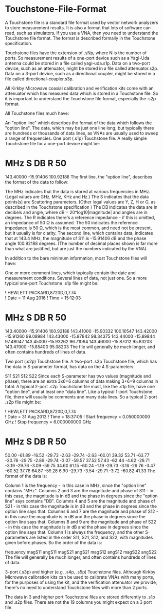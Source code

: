 # Touchstone-File-Format
A Touchstone file is a standard file format used by vector network analyzers to store measurement results. It is also a format that lots of software can read, such as simulators. If you use a VNA, then you need to understand the Touchstone file format. The format is described formally in the Touchstone specification.

Touchstone files have the extension of .sNp, where N is the number of ports. So measurement results of a one-port device such as a Yagi-Uda antenna could be stored in a file called yagi-uda.s1p. Data on a two-port device, such as an attenuator, might be stored in a file called attenuator.s2p. Data on a 3-port device, such as a directional coupler, might be stored in a file called directional-coupler.s3p.

All Kirkby Microwave coaxial calibration and verification kits come with an attenuator which has measured data which is stored in a Touchstone file. So it is important to understand the Touchstone file format, especially the .s2p format.

All Touchstone files much have:

An "option line" which describes the format of the data which follows the "option line".
The data, which may be just one line long, but typically there are hundreds or thousands of data lines, as VNAs are usually used to sweep a range of frequencies.
One port (.s1p) Touchstone file.
A really simple Touchstone file for a one-port device might be:

# MHz S DB R 50
143.40000 -15.91406 100.92188
The first line, the "option line", describes the format of the data to follow:

The MHz indicates that the data is stored at various frequencies in MHz. (Legal values are GHz, MHz, KHz and Hz.)
The S indicates that the data points(s) are Scattering parameters. (Other legal values are Y, Z, H or G, as described in the Touchstone specification )
The DB indicates the data are in decibels and angle, where dB = 20*log10|magnitude| and angles are in degrees.
The R indicates there's a reference impedance - if this is omitted, an impedance of 50 Ω is assumed.
The 50 indicates the reference impedance is 50 Ω, which is the most common, and need not be present, but it usually is for clarity.
The second line, which contains data, indicates that at 143.4 MHz, the magnitude of S11 is -15.91406 dB and the phase angle 100.92188 degrees. (The number of decimal places shown is far more than what are justified, but are just the numbers indicated by the VNA).

In addition to the bare minimum information, most Touchstone files will have:

One or more comment lines, which typically contain the date and measurement conditions.
Several lines of data, not just one.
So a more typical one-port Touchstone .s1p file might be:

! HEWLETT PACKARD,8720D,0,7.74  
! Date = 11 Aug 2016
! Time = 15:12:03
# MHz S DB R 50
143.40000 -15.91406 100.92188
143.41000 -15.90332 100.10547
143.42000 -15.91260 99.08984
143.43000 -15.87842 98.34375
143.44000 -15.89844 97.48047
143.45000 -15.93262 96.71094
143.46000 -15.87012 95.83203
143.47000 -15.85400 95.08203
The file will generally be much longer, and often contains hundreds of lines of data.

Two port (.s2p) Touchstone file.
A two-port .s2p Touchstone file, which has the data in S-parameter format, has data on the 4 S-parameters

S11
S21
S12
S22
Since each S-parameter has two values (magnitude and phase), there are an extra 3x6=6 columns of data making 3+6=9 columns in total. A typical 2-port .s2p Touchstone file must, like the .s1p file, have one "option line", and at least one "data line". Like a typical 1-port Touchstone file, there will usually be comments and many data lines. So a typical 2-port .s2p file might be:

! HEWLETT PACKARD,8720D,0,7.74  
! Date = 31 Aug 2013
! Time = 18:37:05
! Start frequency = 0.050000000 GHz
! Stop frequency  = 6.000000000 GHz
# MHz S DB R 50
50.00 -61.89 -16.52 -29.73 -2.63 -29.74 -2.63 -60.01 39.32
53.71 -63.77 -20.76 -29.75 -2.89 -29.74 -3.07 -59.57 37.52
57.43 -62.44 -4.62 -29.71 -3.19 -29.76 -3.09 -59.75 34.60
61.15 -60.24 -1.19 -29.73 -3.16 -29.76 -3.47 -60.52 37.78
64.87 -59.28  6.90 -29.73 -3.54 -29.71 -3.72 -60.82 41.33
The format of the data is:

Column 1 is the frequency - in this case in MHz, since the "option line" contains "MHz".
Columns 2 and 3 are the magnitude and phase of S11 - in this case, the magnitude is in dB and the phase in degrees since the "option line" says contains "DB".
Columns 4 and 5 are the magnitude and phase of S21 - in this case the magnitude is in dB and the phase in degrees since the option line says that.
Columns 6 and 7 are the magnitude and phase of S12 - in this case the magnitude is in dB and the phase in degrees since the option line says that.
Columns 8 and 9 are the magnitude and phase of S22 - in this case the magnitude is in dB and the phase in degrees since the option line says that.
Column 1 is always the frequency, and the other S-parameters are listed in the order S11, S21, S12, and S22, with magnitudes given before phases. So the order of the data is:

frequency magS11 angS11 magS21 angS21 magS12 angS12 magS22 angS22
The file will generally be much longer, and often contains hundreds of lines of data.

3-port (.s3p) and higher (e.g. .s4p, .s5p) Touchstone files.
Although Kirkby Microwave calibration kits can be used to calibrate VNAs with many ports, for the purposes of using the kit, and the verification attenuator we provide, there's no need to understand Touchstone files with more than 2 ports.

The data in 3 and higher port Touchstone files are stored differently to .s1p and .s2p files. There are not the 19 columns you might expect on a 3 port file.
